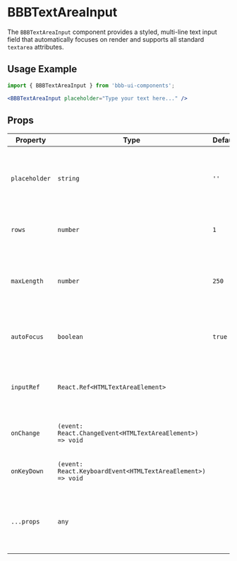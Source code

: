# BBBTextAreaInput

The `BBBTextAreaInput` component provides a styled, multi-line text input field that automatically focuses on render and supports all standard `textarea` attributes.

## Usage Example

```jsx
import { BBBTextAreaInput } from 'bbb-ui-components';

<BBBTextAreaInput placeholder="Type your text here..." />
```

## Props

| Property        | Type                                                              | Default | Description                                                              |
| --------------- | ----------------------------------------------------------------- | ------- | ---------------------------------------------------------------------- |
| `placeholder`   | `string`                                                          | `''`    | The placeholder text to be displayed when the textarea is empty.       |
| `rows`          | `number`                                                          | `1`     | The initial number of visible text lines.                              |
| `maxLength`     | `number`                                                          | `250`   | The maximum number of characters allowed in the textarea.              |
| `autoFocus`     | `boolean`                                                         | `true`  | If `true`, the textarea will be focused on mount.                      |
| `inputRef`      | `React.Ref<HTMLTextAreaElement>`                                  |         | A ref to be forwarded to the underlying `textarea` element.            |
| `onChange`      | `(event: React.ChangeEvent<HTMLTextAreaElement>) => void`         |         | Callback fired when the value is changed.                              |
| `onKeyDown`     | `(event: React.KeyboardEvent<HTMLTextAreaElement>) => void`       |         | Callback fired when a key is pressed.                                  |
| `...props`      | `any`                                                             |         | Any other props will be passed down to the underlying `textarea` element. |
